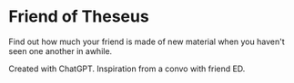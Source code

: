 # Friend of Theseus

Find out how much your friend is made of new material when you haven't seen one another in awhile.

Created with ChatGPT. Inspiration from a convo with friend ED.
